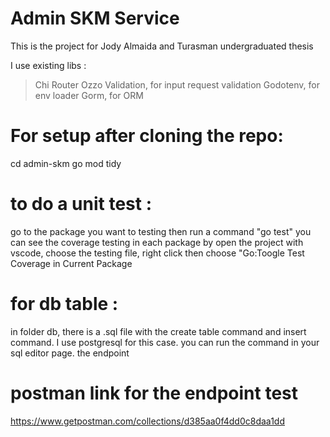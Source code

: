 # Admin SKM Service

This is the project for Jody Almaida and Turasman undergraduated thesis

I use existing libs :

>Chi Router
>Ozzo Validation, for input request validation
>Godotenv, for env loader
>Gorm, for ORM

# For setup after cloning the repo:

cd admin-skm go mod tidy

# to do a unit test :

go to the package you want to testing then run a command "go test" you can see the coverage testing in each package by open the project with vscode, choose the testing file, right click then choose "Go:Toogle Test Coverage in Current Package

# for db table :

in folder db, there is a .sql file with the create table command and insert command. I use postgresql for this case. you can run the command in your sql editor page.
the endpoint

# postman link for the endpoint test

https://www.getpostman.com/collections/d385aa0f4dd0c8daa1dd